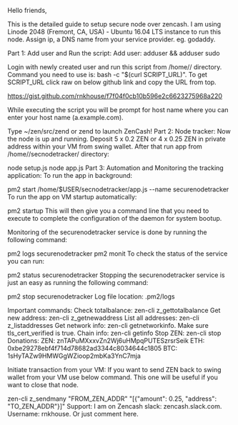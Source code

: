 Hello friends,

This is the detailed guide to setup secure node over zencash. I am using Linode 2048 (Fremont, CA, USA) - Ubuntu 16.04 LTS instance to run this node. Assign ip, a DNS name from your service provider. eg. godaddy.

Part 1: Add user and Run the script:
Add user: adduser <username> && adduser <username> sudo

Login with newly created user and run this script from /home/<USER>/ directory. Command you need to use is: bash -c "$(curl SCRIPT_URL)". To get SCRIPT_URL click raw on below github link and copy the URL from top.

https://gist.github.com/rnkhouse/f7f04f0cb10b596e2c6623275968a220

While executing the script you will be prompt for host name where you can enter your host name (a.example.com).

Type ~/zen/src/zend or zend to launch ZenCash!
Part 2: Node tracker:
Now the node is up and running. Deposit 5 x 0.2 ZEN or 4 x 0.25 ZEN in private address within your VM from swing wallet. After that run app from /home/<username>/secnodetracker/ directory:

node setup.js
node app.js
Part 3: Automation and Monitoring the tracking application:
To run the app in background:

pm2 start /home/$USER/secnodetracker/app.js --name securenodetracker
To run the app on VM startup automatically:

pm2 startup
This will then give you a command line that you need to execute to complete the configuration of the daemon for system bootup.

Monitoring of the securenodetracker service is done by running the following command:

pm2 logs securenodetracker
pm2 monit
To check the status of the service you can run:

pm2 status securenodetracker
Stopping the securenodetracker service is just an easy as running the following command:

pm2 stop securenodetracker
Log file location: .pm2/logs

Important commands:
Check totalbalance: zen-cli z_gettotalbalance
Get new address: zen-cli z_getnewaddress
List all addresses: zen-cli z_listaddresses
Get network info: zen-cli getnetworkinfo. Make sure tls_cert_verified is true.
Chain info: zen-cli getinfo
Stop ZEN: zen-cli stop
Donations:
ZEN: znTAPuMXxxvZn2Wj6uHMpqPUTESzrsrSeik
ETH: 0xbe29278ebf4f714d78682ad3344c8034644c1805
BTC: 1sHyTAZw9HMWGgWZioop2mbKa3YnC7mja

Initiate transaction from your VM:
If you want to send ZEN back to swing wallet from your VM use below command. This one will be useful if you want to close that node.

zen-cli z_sendmany "FROM_ZEN_ADDR" "[{\"amount\": 0.25, \"address\": \"TO_ZEN_ADDR\"}]"
Support:
I am on Zencash slack: zencash.slack.com. Username: rnkhouse. Or just comment here.